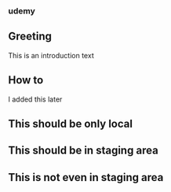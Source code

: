 ### udemy

## Greeting 
This is an introduction text
 
## How to
I added this later

## This should be only local

## This should be in staging area

## This is not even in staging area